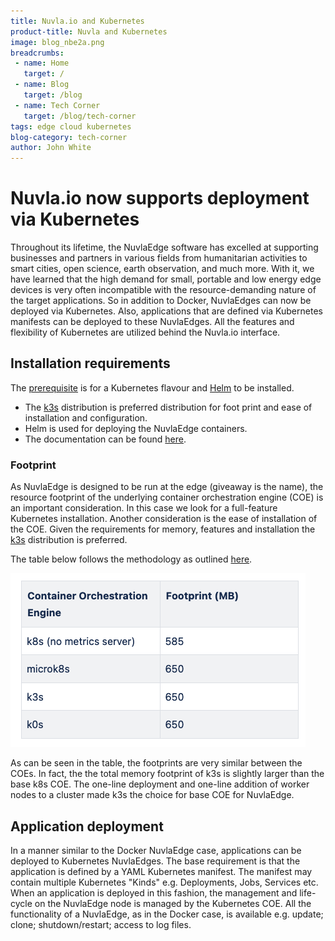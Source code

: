 ```yaml
---
title: Nuvla.io and Kubernetes
product-title: Nuvla and Kubernetes
image: blog_nbe2a.png
breadcrumbs:
 - name: Home
   target: /
 - name: Blog
   target: /blog
 - name: Tech Corner
   target: /blog/tech-corner
tags: edge cloud kubernetes
blog-category: tech-corner
author: John White
---
```


# Nuvla.io now supports deployment via Kubernetes

Throughout its lifetime, the NuvlaEdge software has excelled at supporting businesses and partners in various fields from humanitarian activities to smart cities, open science, earth observation, and much more. 
With it, we have learned that the high demand for small, portable and low energy edge devices is very often incompatible with the resource-demanding nature of the target applications. 
So in addition to Docker, NuvlaEdges can now be deployed via Kubernetes.
Also, applications that are defined via Kubernetes manifests can be deployed to these NuvlaEdges.
All the features and flexibility of Kubernetes are utilized behind the Nuvla.io interface.

## Installation requirements

[prereq]: https://docs.nuvla.io/nuvlaedge/installation/requirements/#prerequisites-when-running-on-k8s-distribution
[helm]: https://helm.sh
[k3s]: https://k3s.io/
[nuvla_doc]: https://docs.nuvla.io/nuvlaedge/installation/install-with-helm/


The [prerequisite][prereq] is for a Kubernetes flavour and [Helm][helm] to be installed.

- The [k3s][k3s] distribution is preferred distribution for foot print and ease of installation and configuration.
- Helm is used for deploying the NuvlaEdge containers.
- The documentation can be found [here][nuvla_doc].

### Footprint


As NuvlaEdge is designed to be run at the edge (giveaway is the name), the resource footprint of the
underlying container orchestration engine (COE) is an important consideration.
In this case we look for a full-feature Kubernetes installation.
Another consideration is the ease of installation of the COE.
Given the requirements for memory, features and installation the [k3s][k3s] distribution is preferred.

The table below follows the methodology as outlined [here][footprint].

[footprint]: https://www.portainer.io/blog/comparing-k0s-k3s-microk8s

![image info](/assets/img/blog/kubernetes_coe_footprint.png "a title")

As can be seen in the table, the footprints are very similar between the COEs.
In fact, the the total memory footprint of k3s is slightly larger than the base k8s COE.
The one-line deployment and one-line addition of worker nodes to a cluster made k3s the
choice for base COE for NuvlaEdge.

## Application deployment

In a manner similar to the Docker NuvlaEdge case, applications can be deployed to Kubernetes NuvlaEdges.
The base requirement is that the application is defined by a YAML Kubernetes manifest.
The manifest may contain multiple Kubernetes "Kinds" e.g. Deployments, Jobs, Services etc.
When an application is deployed in this fashion, the management and life-cycle on the NuvlaEdge
node is managed by the Kubernetes COE.
All the functionality of a NuvlaEdge, as in the Docker case, is available e.g.
update; clone; shutdown/restart; access to log files.
